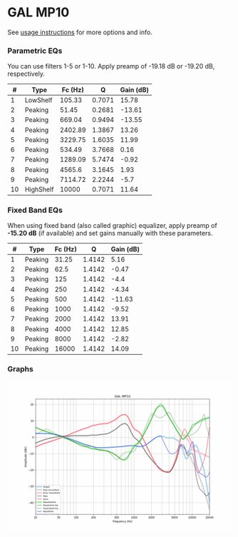 # GAL MP10
See [usage instructions](https://github.com/jaakkopasanen/AutoEq#usage) for more options and info.

### Parametric EQs
You can use filters 1-5 or 1-10. Apply preamp of -19.18 dB or -19.20 dB, respectively.

|   # | Type      |   Fc (Hz) |      Q |   Gain (dB) |
|-----|-----------|-----------|--------|-------------|
|   1 | LowShelf  |    105.33 | 0.7071 |       15.78 |
|   2 | Peaking   |     51.45 | 0.2681 |      -13.61 |
|   3 | Peaking   |    669.04 | 0.9494 |      -13.55 |
|   4 | Peaking   |   2402.89 | 1.3867 |       13.26 |
|   5 | Peaking   |   3229.75 | 1.6035 |       11.99 |
|   6 | Peaking   |    534.49 | 3.7668 |        0.16 |
|   7 | Peaking   |   1289.09 | 5.7474 |       -0.92 |
|   8 | Peaking   |   4565.6  | 3.1645 |        1.93 |
|   9 | Peaking   |   7114.72 | 2.2244 |       -5.7  |
|  10 | HighShelf |  10000    | 0.7071 |       11.64 |

### Fixed Band EQs
When using fixed band (also called graphic) equalizer, apply preamp of **-15.20 dB** (if available) and set gains manually with these parameters.

|   # | Type    |   Fc (Hz) |      Q |   Gain (dB) |
|-----|---------|-----------|--------|-------------|
|   1 | Peaking |     31.25 | 1.4142 |        5.16 |
|   2 | Peaking |     62.5  | 1.4142 |       -0.47 |
|   3 | Peaking |    125    | 1.4142 |       -4.4  |
|   4 | Peaking |    250    | 1.4142 |       -4.34 |
|   5 | Peaking |    500    | 1.4142 |      -11.63 |
|   6 | Peaking |   1000    | 1.4142 |       -9.52 |
|   7 | Peaking |   2000    | 1.4142 |       13.91 |
|   8 | Peaking |   4000    | 1.4142 |       12.85 |
|   9 | Peaking |   8000    | 1.4142 |       -2.82 |
|  10 | Peaking |  16000    | 1.4142 |       14.09 |

### Graphs
![](./GAL%20MP10.png)
